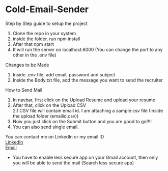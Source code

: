 # Cold-Email-Sender

Step by Step guide to setup the project
  1. Clone the repo in your system
  2. inside the folder, run npm install
  3. After that npm start
  4. It will run the server on localhost:8000 (You can change the port to any other in the .env file)

Changes to be Made
  1. Inside .env file, add email, password and subject
  2. Inside the Body.txt file, add the message you want to send the recruiter

How to Send Mail
  1. In navbar, first click on the Upload Resume and upload your resume
  2. After that, click on the Upload CSV  
      2.1 CSV file will contain email id. I am attaching a sample csv file (Inside the upload folder (emailid.csv))
  3. Now you just click on the Submit button and you are good to go!!!!
  4. You can also send single email.

You can contact me on LinkedIn or my email ID  
  [LinkedIn](https://www.linkedin.com/in/punit--tiwari/)  
  [Email](puneet.tiwari9039@gmail.com)
  
  * You have to enable less secure app on your Gmail account, then only you will be able to send the mail (Search less secure app)
